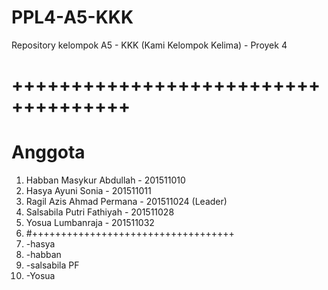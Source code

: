 # PPL4-A5-KKK
Repository kelompok A5 - KKK (Kami Kelompok Kelima) - Proyek 4
# ++++++++++++++++++++++++++++++++++++
# Anggota #
1. Habban Masykur Abdullah - 201511010
2. Hasya Ayuni Sonia - 201511011
3. Ragil Azis Ahmad Permana - 201511024 (Leader)
4. Salsabila Putri Fathiyah - 201511028
5. Yosua Lumbanraja - 201511032
6. #+++++++++++++++++++++++++++++++++++
7. -hasya
8. -habban
9. -salsabila PF
10. -Yosua
